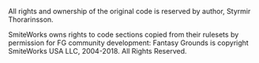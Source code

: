 All rights and ownership of the original code is reserved by author, Styrmir Thorarinsson.

SmiteWorks owns rights to code sections copied from their rulesets by permission for FG community development: Fantasy Grounds is copyright SmiteWorks USA LLC, 2004-2018. All Rights Reserved.